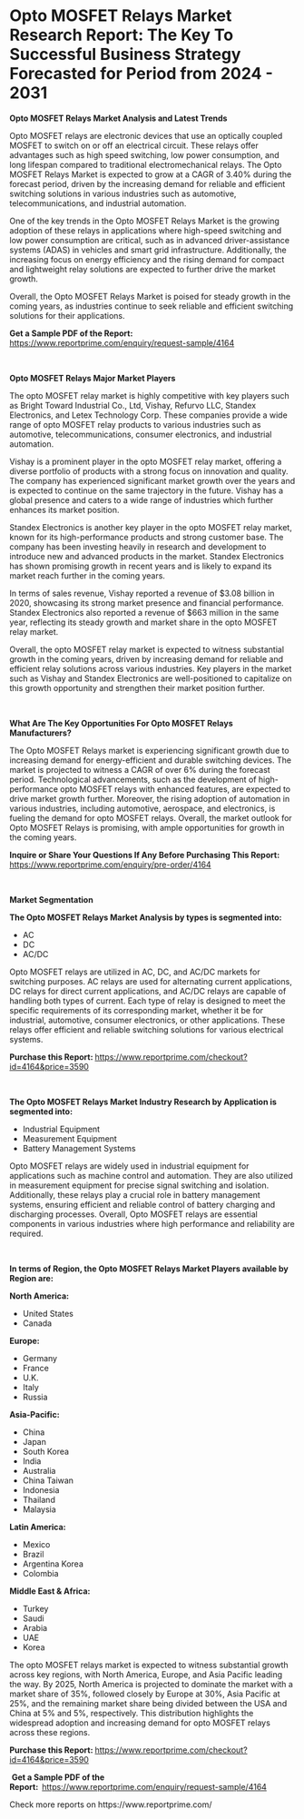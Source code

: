 <p><h1>Opto MOSFET Relays Market Research Report: The Key To Successful Business Strategy Forecasted for Period from 2024 - 2031</h1></p><p><strong>Opto MOSFET Relays Market Analysis and Latest Trends</strong></p>
<p><p>Opto MOSFET relays are electronic devices that use an optically coupled MOSFET to switch on or off an electrical circuit. These relays offer advantages such as high speed switching, low power consumption, and long lifespan compared to traditional electromechanical relays. The Opto MOSFET Relays Market is expected to grow at a CAGR of 3.40% during the forecast period, driven by the increasing demand for reliable and efficient switching solutions in various industries such as automotive, telecommunications, and industrial automation.</p><p>One of the key trends in the Opto MOSFET Relays Market is the growing adoption of these relays in applications where high-speed switching and low power consumption are critical, such as in advanced driver-assistance systems (ADAS) in vehicles and smart grid infrastructure. Additionally, the increasing focus on energy efficiency and the rising demand for compact and lightweight relay solutions are expected to further drive the market growth.</p><p>Overall, the Opto MOSFET Relays Market is poised for steady growth in the coming years, as industries continue to seek reliable and efficient switching solutions for their applications.</p></p>
<p><strong>Get a Sample PDF of the Report:&nbsp;</strong> <a href="https://www.reportprime.com/enquiry/request-sample/4164">https://www.reportprime.com/enquiry/request-sample/4164</a></p>
<p>&nbsp;</p>
<p><strong>Opto MOSFET Relays Major Market Players</strong></p>
<p><p>The opto MOSFET relay market is highly competitive with key players such as Bright Toward Industrial Co., Ltd, Vishay, Refurvo LLC, Standex Electronics, and Letex Technology Corp. These companies provide a wide range of opto MOSFET relay products to various industries such as automotive, telecommunications, consumer electronics, and industrial automation.</p><p>Vishay is a prominent player in the opto MOSFET relay market, offering a diverse portfolio of products with a strong focus on innovation and quality. The company has experienced significant market growth over the years and is expected to continue on the same trajectory in the future. Vishay has a global presence and caters to a wide range of industries which further enhances its market position.</p><p>Standex Electronics is another key player in the opto MOSFET relay market, known for its high-performance products and strong customer base. The company has been investing heavily in research and development to introduce new and advanced products in the market. Standex Electronics has shown promising growth in recent years and is likely to expand its market reach further in the coming years.</p><p>In terms of sales revenue, Vishay reported a revenue of $3.08 billion in 2020, showcasing its strong market presence and financial performance. Standex Electronics also reported a revenue of $663 million in the same year, reflecting its steady growth and market share in the opto MOSFET relay market.</p><p>Overall, the opto MOSFET relay market is expected to witness substantial growth in the coming years, driven by increasing demand for reliable and efficient relay solutions across various industries. Key players in the market such as Vishay and Standex Electronics are well-positioned to capitalize on this growth opportunity and strengthen their market position further.</p></p>
<p>&nbsp;</p>
<p><strong>What Are The Key Opportunities For Opto MOSFET Relays Manufacturers?</strong></p>
<p><p>The Opto MOSFET Relays market is experiencing significant growth due to increasing demand for energy-efficient and durable switching devices. The market is projected to witness a CAGR of over 6% during the forecast period. Technological advancements, such as the development of high-performance opto MOSFET relays with enhanced features, are expected to drive market growth further. Moreover, the rising adoption of automation in various industries, including automotive, aerospace, and electronics, is fueling the demand for opto MOSFET relays. Overall, the market outlook for Opto MOSFET Relays is promising, with ample opportunities for growth in the coming years.</p></p>
<p><strong>Inquire or Share Your Questions If Any Before Purchasing This Report:</strong> <a href="https://www.reportprime.com/enquiry/pre-order/4164">https://www.reportprime.com/enquiry/pre-order/4164</a></p>
<p>&nbsp;</p>
<p><strong>Market Segmentation</strong></p>
<p><strong>The Opto MOSFET Relays Market Analysis by types is segmented into:</strong></p>
<p><ul><li>AC</li><li>DC</li><li>AC/DC</li></ul></p>
<p><p>Opto MOSFET relays are utilized in AC, DC, and AC/DC markets for switching purposes. AC relays are used for alternating current applications, DC relays for direct current applications, and AC/DC relays are capable of handling both types of current. Each type of relay is designed to meet the specific requirements of its corresponding market, whether it be for industrial, automotive, consumer electronics, or other applications. These relays offer efficient and reliable switching solutions for various electrical systems.</p></p>
<p><strong>Purchase this Report:&nbsp;</strong><a href="https://www.reportprime.com/checkout?id=4164&price=3590">https://www.reportprime.com/checkout?id=4164&price=3590</a></p>
<p>&nbsp;</p>
<p><strong>The Opto MOSFET Relays Market Industry Research by Application is segmented into:</strong></p>
<p><ul><li>Industrial Equipment</li><li>Measurement Equipment</li><li>Battery Management Systems</li></ul></p>
<p><p>Opto MOSFET relays are widely used in industrial equipment for applications such as machine control and automation. They are also utilized in measurement equipment for precise signal switching and isolation. Additionally, these relays play a crucial role in battery management systems, ensuring efficient and reliable control of battery charging and discharging processes. Overall, Opto MOSFET relays are essential components in various industries where high performance and reliability are required.</p></p>
<p>&nbsp;</p>
<p><strong>In terms of Region, the Opto MOSFET Relays Market Players available by Region are:</strong></p>
<p>
    <p> <strong> North America: </strong>
        <ul>
            <li>United States</li>
            <li>Canada</li>
        </ul>
        </p> 
    <p> <strong> Europe: </strong>
        <ul>
            <li>Germany</li>
            <li>France</li>
            <li>U.K.</li>
            <li>Italy</li>
            <li>Russia</li>
        </ul>
        </p> 
    <p> <strong> Asia-Pacific: </strong>
        <ul>
            <li>China</li>
            <li>Japan</li>
            <li>South Korea</li>
            <li>India</li>
            <li>Australia</li>
            <li>China Taiwan</li>
            <li>Indonesia</li>
            <li>Thailand</li>
            <li>Malaysia</li>
        </ul>
        </p> 
    <p> <strong> Latin America: </strong>
        <ul>
            <li>Mexico</li>
            <li>Brazil</li>
            <li>Argentina Korea</li>
            <li>Colombia</li>
        </ul>
        </p> 
    <p> <strong> Middle East & Africa: </strong>
        <ul>
            <li>Turkey</li>
            <li>Saudi</li>
            <li>Arabia</li>
            <li>UAE</li>
            <li>Korea</li>
        </ul>
    </p>
    </p>
<p><p>The opto MOSFET relays market is expected to witness substantial growth across key regions, with North America, Europe, and Asia Pacific leading the way. By 2025, North America is projected to dominate the market with a market share of 35%, followed closely by Europe at 30%, Asia Pacific at 25%, and the remaining market share being divided between the USA and China at 5% and 5%, respectively. This distribution highlights the widespread adoption and increasing demand for opto MOSFET relays across these regions.</p></p>
<p><strong>Purchase this Report: </strong><a href="https://www.reportprime.com/checkout?id=4164&price=3590">https://www.reportprime.com/checkout?id=4164&price=3590</a></p>
<p>&nbsp;<strong>Get a Sample PDF of the Report:&nbsp;&nbsp;</strong><a href="https://www.reportprime.com/enquiry/request-sample/4164">https://www.reportprime.com/enquiry/request-sample/4164</a></p>
<p><strong></strong></p>
<p>Check more reports on https://www.reportprime.com/</p>